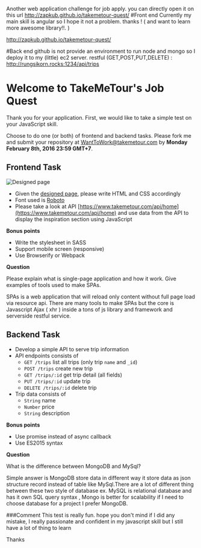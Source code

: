 

Another web application challenge for job apply.
you can directly open it on this url http://zapkub.github.io/takemetour-quest/
#Front end
  Currently my main skill is angular so I hope it not a problem. thanks ! ( and want to learn more awesome library!!. )
  
  http://zapkub.github.io/takemetour-quest/
  

#Back end
  github is not provide an environment to run node and mongo so I deploy it to my (little) ec2 server.
  restful (GET,POST,PUT,DELETE) : http://rungsikorn.rocks:1234/api/trips
  




Welcome to TakeMeTour's Job Quest
===

Thank you for your application. First, we would like to take a simple test on your JavaScript skill. 

Choose to do one (or both) of frontend and backend tasks. Please fork me and submit your repository at [WantToWork@takemetour.com](mailto:WantToWork@takemetour.com) by **Monday February 8th, 2016 23:59 GMT+7**. 

Frontend Task
---
![Designed page](https://raw.github.com/PanJ/job-quest/master/frontend/design.png)

- Given the [designed page](https://raw.github.com/PanJ/job-quest/master/frontend/design.png), please write HTML and CSS accordingly
- Font used is [Roboto](https://www.google.com/fonts#UsePlace:use/Collection:Roboto)
- Please take a look at API [https://www.takemetour.com/api/home](https://www.takemetour.com/api/home) and use data from the API to display the inspiration section using JavaScript

**Bonus points**

- Write the stylesheet in SASS
- Support mobile screen (responsive)
- Use Browserify or Webpack

**Question**

Please explain what is single-page application and how it work. Give examples of tools used to make SPAs.

SPAs is a web application that will reload only content without full page load via resource api. There are many tools to make SPAs but the core is Javascript Ajax ( xhr ) inside a tons of js library and framework and serverside restful service.

Backend Task
---
- Develop a simple API to serve trip information
- API endpoints consists of
  - `GET /trips` list all trips (only trip `name` and `_id`)
  - `POST /trips` create new trip
  - `GET /trips/:id` get trip detail (all fields)
  - `PUT /trips/:id` update trip
  - `DELETE /trips/:id` delete trip
- Trip data consists of
  - `String` name
  - `Number` price
  - `String` description

**Bonus points**

- Use promise instead of async callback
- Use ES2015 syntax

**Question**

What is the difference between MongoDB and MySql?

Simple answer is MongoDB store data in different way it store data as json structure record instead of table like MySql.There are a lot of different thing between these two style of database ex. MySQL is relational database and has it own SQL query syntax , Mongo is better for scalability if I need to choose database for a project I prefer MongoDB.

###Comment
This test is really fun. hope you don't mind if I did any mistake, I really passionate and confident in my javascript skill but I still have a lot of thing to learn

Thanks
